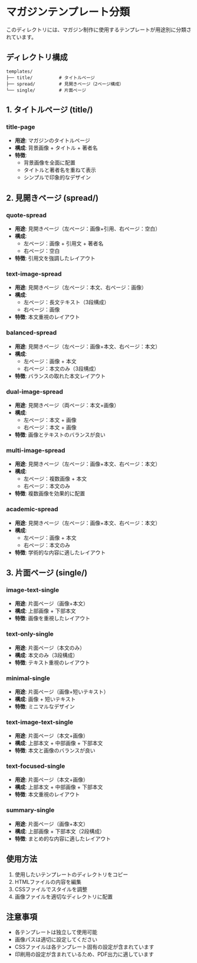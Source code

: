 # マガジンテンプレート分類

このディレクトリには、マガジン制作に使用するテンプレートが用途別に分類されています。

## ディレクトリ構成

```
templates/
├── title/          # タイトルページ
├── spread/         # 見開きページ（2ページ構成）
└── single/         # 片面ページ
```

## 1. タイトルページ (title/)

### title-page
- **用途**: マガジンのタイトルページ
- **構成**: 背景画像 + タイトル + 著者名
- **特徴**: 
  - 背景画像を全面に配置
  - タイトルと著者名を重ねて表示
  - シンプルで印象的なデザイン

## 2. 見開きページ (spread/)

### quote-spread
- **用途**: 見開きページ（左ページ：画像+引用、右ページ：空白）
- **構成**: 
  - 左ページ：画像 + 引用文 + 著者名
  - 右ページ：空白
- **特徴**: 引用文を強調したレイアウト

### text-image-spread
- **用途**: 見開きページ（左ページ：本文、右ページ：画像）
- **構成**: 
  - 左ページ：長文テキスト（3段構成）
  - 右ページ：画像
- **特徴**: 本文重視のレイアウト

### balanced-spread
- **用途**: 見開きページ（左ページ：画像+本文、右ページ：本文）
- **構成**: 
  - 左ページ：画像 + 本文
  - 右ページ：本文のみ（3段構成）
- **特徴**: バランスの取れた本文レイアウト

### dual-image-spread
- **用途**: 見開きページ（両ページ：本文+画像）
- **構成**: 
  - 左ページ：本文 + 画像
  - 右ページ：本文 + 画像
- **特徴**: 画像とテキストのバランスが良い

### multi-image-spread
- **用途**: 見開きページ（左ページ：画像+本文、右ページ：本文）
- **構成**: 
  - 左ページ：複数画像 + 本文
  - 右ページ：本文のみ
- **特徴**: 複数画像を効果的に配置

### academic-spread
- **用途**: 見開きページ（左ページ：画像+本文、右ページ：本文）
- **構成**: 
  - 左ページ：画像 + 本文
  - 右ページ：本文のみ
- **特徴**: 学術的な内容に適したレイアウト

## 3. 片面ページ (single/)

### image-text-single
- **用途**: 片面ページ（画像+本文）
- **構成**: 上部画像 + 下部本文
- **特徴**: 画像を重視したレイアウト

### text-only-single
- **用途**: 片面ページ（本文のみ）
- **構成**: 本文のみ（3段構成）
- **特徴**: テキスト重視のレイアウト

### minimal-single
- **用途**: 片面ページ（画像+短いテキスト）
- **構成**: 画像 + 短いテキスト
- **特徴**: ミニマルなデザイン

### text-image-text-single
- **用途**: 片面ページ（本文+画像）
- **構成**: 上部本文 + 中部画像 + 下部本文
- **特徴**: 本文と画像のバランスが良い

### text-focused-single
- **用途**: 片面ページ（本文+画像）
- **構成**: 上部本文 + 中部画像 + 下部本文
- **特徴**: 本文重視のレイアウト

### summary-single
- **用途**: 片面ページ（画像+本文）
- **構成**: 上部画像 + 下部本文（2段構成）
- **特徴**: まとめ的な内容に適したレイアウト

## 使用方法

1. 使用したいテンプレートのディレクトリをコピー
2. HTMLファイルの内容を編集
3. CSSファイルでスタイルを調整
4. 画像ファイルを適切なディレクトリに配置

## 注意事項

- 各テンプレートは独立して使用可能
- 画像パスは適切に設定してください
- CSSファイルは各テンプレート固有の設定が含まれています
- 印刷用の設定が含まれているため、PDF出力に適しています 